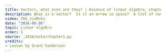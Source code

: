 ```yaml
---
title: Vectors, what even are they? | Essence of linear algebra, chapter 1
description: What is a vector?  Is it an arrow in space?  A list of numbers?
video: fNk_zzaMoSs
date: "2016-08-06"
topic: Linear algebra
order: 1
source: _2016/eola/chapter1.py
credits:
- Lesson by Grant Sanderson
---
```

